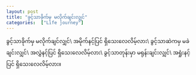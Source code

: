 ```yaml
---
layout: post
title: "ခွင့်သာခိုက်မှ မလိုက်ချင်းလျှင်"
categories:  ["Life journey"]
---
```


ခွင့်သာခိုက်မှ မလိုက်ချင်လျှင်\\
အမိုက်နင့်ပြင် ရှိသေးလေလိမ့်လား\\
ခွင့်သာဆဲကမှ မခဲချင်းလျှင်\\
အလွှဲနင့်ပြင် ရှိသေးလေလိမ့်လား\\
ခွင့်သာတုန်းမှာ မရုန်းချင်းလျှင်\\
အရှုံးနင့်ပြင် ရှိသေးလေလိမ့်လား။
